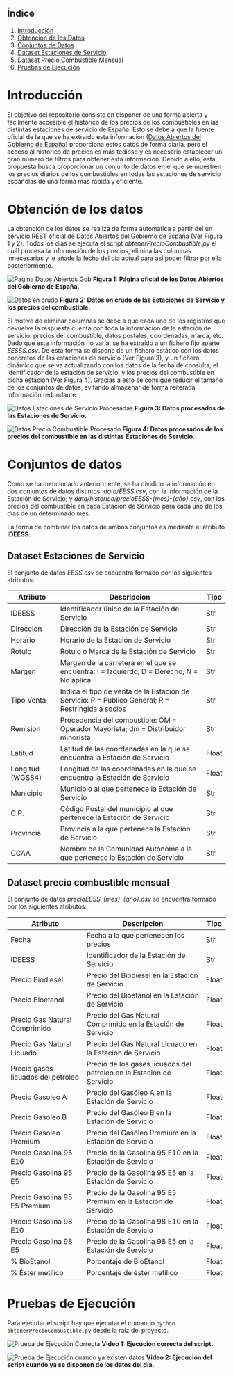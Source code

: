 ## Índice

1. [Introducción](#Introducción)
2. [Obtención de los Datos](#Obtención_De_Los_Datos)
3. [Conjuntos de Datos](#Conjuntos_De_Datos)
4. [Dataset Estaciones de Servicio](#Dataset_Estaciones_De_Servicio)
5. [Dataset Precio Combustible Mensual](#Dataset_Precio_Combustible_Mensual)
6. [Pruebas de Ejecución](#Pruebas_De_Ejecución)


# Introducción <a name="Introducción"></a>

El objetivo del repositorio consiste en disponer de una forma abierta y fácilmente accesible el histórico de los precios de los combustibles en las distintas estaciones de servicio de España. Esto se debe a que la fuente oficial de la que se ha extraído esta información ([Datos Abiertos del Gobierno de España](https://datos.gob.es/es/catalogo/e05068001-precio-de-carburantes-en-las-gasolineras-espanolas)) proporciona estos datos de forma diaria, pero el acceso al histórico de precios es más tedioso y es necesario establecer un gran número de filtros para obtener esta información. Debido a ello, esta propuesta busca proporcionar un conjunto de datos en el que se muestren los precios diarios de los combustibles en todas las estaciones de servicio españolas de una forma más rápida y eficiente.

# Obtención de los datos <a name="Obtención_De_Los_Datos"></a>

La obtención de los datos se realiza de forma automática a partir del un servicio REST oficial de [Datos Abiertos del Gobierno de España](https://datos.gob.es/es/catalogo/e05068001-precio-de-carburantes-en-las-gasolineras-espanolas) (Ver Figura 1 y 2). Todos los días se ejecuta el script *obtenerPrecioCombustible.py* el cuál procesa la información de los precios, elimina las columnas innecesarias y le añade la fecha del día actual para así poder filtrar por ella posteriormente.

![Pagina Datos Abiertos Gob](assets/paginaGob.png)
**Figura 1: Página oficial de los Datos Abiertos del Gobierno de España.**

![Datos en crudo](assets/datosRaw.png)
**Figura 2: Datos en crudo de las Estaciones de Servicio y los precios del combustible.**

El motivo de eliminar columnas se debe a que cada uno de los registros que devuelve la respuesta cuenta con toda la información de la estación de servicio: precios del combustible, datos postales, coordenadas, marca, etc. Dado que esta información no varía, se ha extraído a un fichero fijo aparte *EESSS.csv*. De esta forma se dispone de un fichero estático con los datos concretos de las estaciones de servicio (Ver Figura 3), y un fichero dinámico que se va actualizando con los datos de la fecha de consulta, el identificador de la estación de servicio, y los precios del combustible en dicha estación (Ver Figura 4). Gracias a esto se consigue reducir el tamaño de los conjuntos de datos, evitando almacenar de forma reiterada información redundante.

![Datos Estaciones de Servicio Procesadas](assets/datosEESSProcesados.png)
**Figura 3: Datos procesados de las Estaciones de Servicio.**

![Datos Precio Combustible Procesado](assets/datosPrecioCombustibleProcesados.png)
**Figura 4: Datos procesados de los precios del combustible en las distintas Estaciones de Servicio.**



# Conjuntos de datos <a name="Conjuntos_De_Datos"></a>

Como se ha mencionado anteriormente, se ha dividido la información en dos conjuntos de datos distintos: *data/EESS.csv*, con la información de la Estación de Servicio; y *data/historico/precioEESS-{mes}-{año}.csv*, con los precios del combustible en cada Estación de Servicio para cada uno de los días de un determinado mes.

La forma de combinar los datos de ambos conjuntos es mediante el atributo **IDEESS**.

## Dataset Estaciones de Servicio <a name="Dataset_Estaciones_De_Servicio"></a>

El conjunto de datos *EESS.csv* se encuentra formado por los siguientes atributos:

| **Atributo**     | **Descripcion**                                                                                   | **Tipo** |
|------------------|---------------------------------------------------------------------------------------------------|----------|
| IDEESS           | Identificador único de la Estación de Servicio                                                    | Str      |
| Direccion        | Dirección de la Estación de Servicio                                                              | Str      |
| Horario          | Horario de la Estación de Servicio                                                               | Str      |
| Rotulo           | Rotulo o Marca de la Estación de Servicio                                                         | Str      |
| Margen           | Margen de la carretera en el que se encuentra: I = Izquierdo; D = Derecho; N = No aplica          | Str      |
| Tipo Venta       | Indica el tipo de venta de la Estación de Servicio: P = Publico General; R = Restringida a socios | Str      |
| Remision         | Procedencia del combustible: OM = Operador Mayorista; dm = Distribuidor minorista                 | Str      |
| Latitud          | Latitud de las coordenadas en la que se encuentra la Estación de Servicio                         | Float    |
| Longitud (WGS84) | Longitud de las coordenadas en la que se encuentra la Estación de Servicio                        | Float    |
| Municipio        | Municipio al que pertenece la Estación de Servicio                                                | Str      |
| C.P.             | Código Postal del municipio al que pertenece la Estación de Servicio                              | Str      |
| Provincia        | Provincia a la que pertenece la Estación de Servicio                                              | Str      |
| CCAA           | Nombre de la Comunidad Autónoma a la que pertenece la Estación de Servicio                 | Str      |

## Dataset precio combustible mensual <a name="Dataset_Precio_Combustible_Mensual"></a>

El conjunto de datos *precioEESS-{mes}-{año}.csv* se encuentra formado por los siguientes atributos:

| **Atributo**                       | **Descripcion**                                                      | **Tipo** |
|------------------------------------|----------------------------------------------------------------------|----------|
| Fecha                              | Fecha a la que pertenecen los precios                                | Str      |
| IDEESS                             | Identificador de la Estación de Servicio                             | Str      |
| Precio Biodiesel                   | Precio del Biodiesel en la Estación de Servicio                      | Float    |
| Precio Bioetanol                   | Precio del Bioetanol en la Estación de Servicio                      | Float    |
| Precio Gas Natural Comprimido      | Precio del Gas Natural Comprimido en la Estación de Servicio         | Float    |
| Precio Gas Natural Licuado         | Precio del Gas Natural Licuado en la Estación de Servicio            | Float    |
| Precio gases licuados del petroleo | Precio de los gases licuados del petroleo en la Estación de Servicio | Float    |
| Precio Gasoleo A                   | Precio del Gasóleo A en la Estación de Servicio                      | Float    |
| Precio Gasoleo B                   | Precio del Gasóleo B en la Estación de Servicio                      | Float    |
| Precio Gasoleo Premium             | Precio del Gasóleo Premium en la Estación de Servicio                | Float    |
| Precio Gasolina 95 E10             | Precio de la Gasolina 95 E10 en la Estación de Servicio              | Float    |
| Precio Gasolina 95 E5              | Precio de la Gasolina 95 E5 en la Estación de Servicio               | Float    |
| Precio Gasolina 95 E5 Premium      | Precio de la Gasolina 95 E5 Premium en la Estación de Servicio       | Float    |
| Precio Gasolina 98 E10             | Precio de la Gasolina 98 E10 en la Estación de Servicio              | Float    |
| Precio Gasolina 98 E5              | Precio de la Gasolina 98 E5 en la Estación de Servicio               | Float    |
| % BioEtanol                        | Porcentaje de BioEtanol                                              | Float    |
| % Éster metílico                   | Porcentaje de éster metílico                                         | Float    |

# Pruebas de Ejecución <a name="Pruebas_De_Ejecución"></a>

Para ejecutar el script hay que ejecutar el comando `python obtenerPrecioCombustible.py` desde la raíz del proyecto.

![Prueba de Ejecución Correcta](assets/demo.gif)
**Video 1: Ejecución correcta del script.**

![Prueba de Ejecución cuando ya existen datos](assets/demoExistenDatos.gif)
**Video 2: Ejecución del script cuando ya se disponen de los datos del día.**

